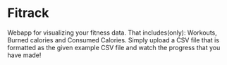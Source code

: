 # Fitrack
Webapp for visualizing your fitness data. That includes(only): Workouts, Burned calories and Consumed Calories.
Simply upload a CSV file that is formatted as the given example CSV file and watch the progress that you have made! 
